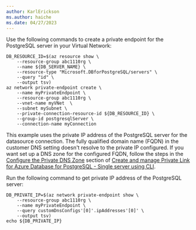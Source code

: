 ```yaml
---
author: KarlErickson
ms.author: haiche
ms.date: 04/27/2023
---
```


Use the following commands to create a private endpoint for the PostgreSQL server in your Virtual Network:

```azurecli
DB_RESOURCE_ID=$(az resource show \
    --resource-group abc1110rg \
    --name ${DB_SERVER_NAME} \
    --resource-type "Microsoft.DBforPostgreSQL/servers" \
    --query "id" \
    --output tsv)
az network private-endpoint create \
    --name myPrivateEndpoint \
    --resource-group abc1110rg \
    --vnet-name myVNet  \
    --subnet mySubnet \
    --private-connection-resource-id ${DB_RESOURCE_ID} \
    --group-id postgresqlServer \
    --connection-name myConnection
```

This example uses the private IP address of the PostgreSQL server for the datasource connection. The fully qualified domain name (FQDN) in the customer DNS setting doesn't resolve to the private IP configured. If you want set up a DNS zone for the configured FQDN, follow the steps in the [Configure the Private DNS Zone](/azure/postgresql/single-server/how-to-configure-privatelink-cli#configure-the-private-dns-zone) section of [Create and manage Private Link for Azure Database for PostgreSQL - Single server using CLI](/azure/postgresql/single-server/how-to-configure-privatelink-cli).

Run the following command to get private IP address of the PostgreSQL server:

```azurecli
DB_PRIVATE_IP=$(az network private-endpoint show \
    --resource-group abc1110rg \
    --name myPrivateEndpoint \
    --query customDnsConfigs'[0]'.ipAddresses'[0]' \
    --output tsv)
echo ${DB_PRIVATE_IP}
```
